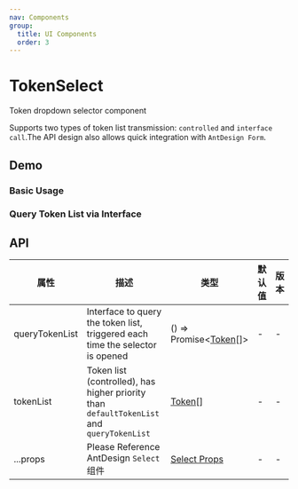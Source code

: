 ```yaml
---
nav: Components
group:
  title: UI Components
  order: 3
---
```


# TokenSelect

Token dropdown selector component

Supports two types of token list transmission: `controlled` and `interface call`.The API design also allows quick integration with `AntDesign Form`.

## Demo

### Basic Usage

<code src="./demos/basic.tsx"></code>

### Query Token List via Interface

<code src="./demos/dynamicTokenList.tsx"></code>

## API

| 属性 | 描述 | 类型 | 默认值 | 版本 |
| --- | --- | --- | --- | --- |
| queryTokenList | Interface to query the token list, triggered each time the selector is opened | () => Promise<[Token](/components/types-cn#Token)[]> | - | - |
| tokenList | Token list (controlled), has higher priority than `defaultTokenList` and `queryTokenList` | [Token](/components/types-cn#Token)[] | - | - |
| ...props | Please Reference AntDesign `Select` 组件 | [Select Props](https://ant-design.antgroup.com/components/select-cn#select-props) | - | - |
